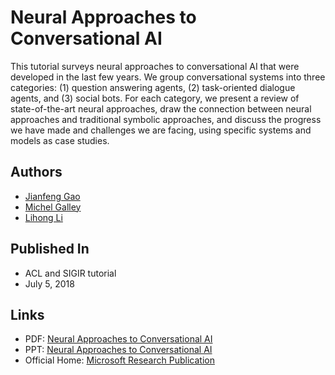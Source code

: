 # Neural Approaches to Conversational AI

This tutorial surveys neural approaches to conversational AI that were developed in the last few years. We group conversational systems into three categories: (1) question answering agents, (2) task-oriented dialogue agents, and (3) social bots. For each category, we present a review of state-of-the-art neural approaches, draw the connection between neural approaches and traditional symbolic approaches, and discuss the progress we have made and challenges we are facing, using specific systems and models as case studies.

## Authors

- [Jianfeng Gao](https://www.microsoft.com/en-us/research/people/jfgao/)
- [Michel Galley](https://www.microsoft.com/en-us/research/people/mgalley/)
- [Lihong Li](https://ai.google/research/people/105542)

## Published In

- ACL and SIGIR tutorial
- July 5, 2018

## Links

- PDF: [Neural Approaches to Conversational AI](https://bupt.github.io/conversational-ai-club/_media/Neural%20Approaches%20to%20Conversational%20AI.pdf)
- PPT: [Neural Approaches to Conversational AI](https://1drv.ms/p/s!AshEqwB44aR6k8wgo9s-Jk3-A8ZiaQ)
- Official Home: [Microsoft Research Publication](https://www.microsoft.com/en-us/research/publication/neural-approaches-to-conversational-ai/)

